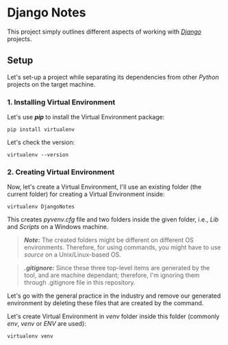 # Django Notes
This project simply outlines different aspects of working with [*Django*](https://www.djangoproject.com/) projects.


## Setup
Let's set-up a project while separating its dependencies from other *Python* projects on the target machine.

### 1. Installing Virtual Environment

Let's use ***pip*** to install the Virtual Environment package:
```
pip install virtualenv
```

Let's check the version:
```
virtualenv --version
```

### 2. Creating Virtual Environment

Now, let's create a Virtual Environment, I'll use an existing folder (the current folder) for creating a Virtual Environment inside:

```
virtualenv DjangoNotes
```

This creates *pyvenv.cfg* file and two folders inside the given folder, i.e., *Lib* and *Scripts* on a Windows machine.

> ***Note:*** The created folders might be different on different OS environments. Therefore, for using commands, you might have to use *source <script-name>* on a Unix/Linux-based OS.

> ***.gitignore:*** Since these three top-level items are generated by the tool, and are machine dependant; therefore, I'm ignoring them through .gitignore file in this repository.

Let's go with the general practice in the industry and remove our generated environment by deleting these files that are created by the command.

Let's create Virtual Environment in *venv* folder inside this folder (commonly *env*, *venv* or *ENV* are used):

```
virtualenv venv
```






